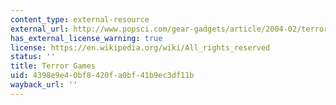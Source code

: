 ```yaml
---
content_type: external-resource
external_url: http://www.popsci.com/gear-gadgets/article/2004-02/terror-games
has_external_license_warning: true
license: https://en.wikipedia.org/wiki/All_rights_reserved
status: ''
title: Terror Games
uid: 4398e9e4-0bf8-420f-a0bf-41b9ec3df11b
wayback_url: ''
---
```

